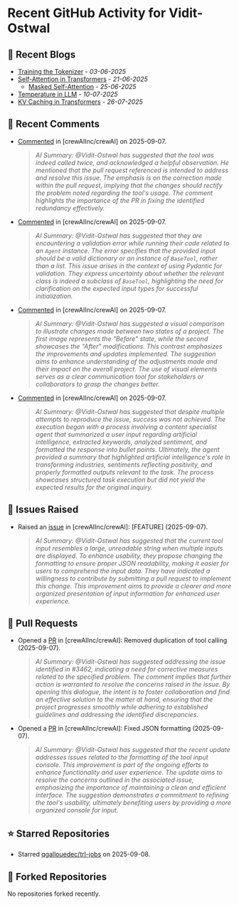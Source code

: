 # Recent GitHub Activity for Vidit-Ostwal

## 📝 Recent Blogs
- [Training the Tokenizer](https://www.notion.so/207e478805d48090b34fcc5c8e8c3c01?v=207e478805d480cfac6c000ca3c80482) - *03-06-2025*
- [Self-Attention in Transformers](https://www.notion.so/viditostwal/Self-Attention-in-Transformers-216e478805d48005b515fac90e1d76e0) - *21-06-2025*
  - [Masked Self-Attention](https://www.notion.so/viditostwal/Self-Attention-in-Transformers-216e478805d48005b515fac90e1d76e0) - *25-06-2025*
- [Temperature in LLM](https://open.substack.com/pub/viditostwal/p/how-does-temperature-changes-the?r=m52qu&utm_campaign=post&utm_medium=web&showWelcomeOnShare=false) - *10-07-2025*
- [KV Caching in Transformers](https://open.substack.com/pub/viditostwal/p/kv-key-value-cache-in-transformers?r=m52qu&utm_campaign=post&utm_medium=web&showWelcomeOnShare=false) - *26-07-2025*
## 💬 Recent Comments
- [Commented](https://github.com/crewAIInc/crewAI/issues/3462#issuecomment-3263848246) in [crewAIInc/crewAI] on 2025-09-07.
  > *AI Summary: @Vidit-Ostwal has suggested that the tool was indeed called twice, and acknowledged a helpful observation. He mentioned that the pull request referenced is intended to address and resolve this issue. The emphasis is on the correction made within the pull request, implying that the changes should rectify the problem noted regarding the tool's usage. The comment highlights the importance of the PR in fixing the identified redundancy effectively.*
- [Commented](https://github.com/crewAIInc/crewAI/issues/3462#issuecomment-3263703027) in [crewAIInc/crewAI] on 2025-09-07.
  > *AI Summary: @Vidit-Ostwal has suggested that they are encountering a validation error while running their code related to an `Agent` instance. The error specifies that the provided input should be a valid dictionary or an instance of `BaseTool`, rather than a list. This issue arises in the context of using Pydantic for validation. They express uncertainty about whether the relevant class is indeed a subclass of `BaseTool`, highlighting the need for clarification on the expected input types for successful initialization.*
- [Commented](https://github.com/crewAIInc/crewAI/pull/3475#issuecomment-3263538537) in [crewAIInc/crewAI] on 2025-09-07.
  > *AI Summary: @Vidit-Ostwal has suggested a visual comparison to illustrate changes made between two states of a project. The first image represents the "Before" state, while the second showcases the "After" modifications. This contrast emphasizes the improvements and updates implemented. The suggestion aims to enhance understanding of the adjustments made and their impact on the overall project. The use of visual elements serves as a clear communication tool for stakeholders or collaborators to grasp the changes better.*
- [Commented](https://github.com/crewAIInc/crewAI/issues/3462#issuecomment-3263535502) in [crewAIInc/crewAI] on 2025-09-07.
  > *AI Summary: @Vidit-Ostwal has suggested that despite multiple attempts to reproduce the issue, success was not achieved. The execution began with a process involving a content specialist agent that summarized a user input regarding artificial intelligence, extracted keywords, analyzed sentiment, and formatted the response into bullet points. Ultimately, the agent provided a summary that highlighted artificial intelligence's role in transforming industries, sentiments reflecting positivity, and properly formatted outputs relevant to the task. The process showcases structured task execution but did not yield the expected results for the original inquiry.*

## 🐛 Issues Raised
- Raised an [issue](https://github.com/crewAIInc/crewAI/issues/3474) in [crewAIInc/crewAI]: [FEATURE] (2025-09-07).
  > *AI Summary: @Vidit-Ostwal has suggested that the current tool input resembles a large, unreadable string when multiple inputs are displayed. To enhance usability, they propose changing the formatting to ensure proper JSON readability, making it easier for users to comprehend the input data. They have indicated a willingness to contribute by submitting a pull request to implement this change. This improvement aims to provide a clearer and more organized presentation of input information for enhanced user experience.*

## 🚀 Pull Requests
- Opened a [PR](https://github.com/crewAIInc/crewAI/pull/3477) in [crewAIInc/crewAI]: Removed duplication of tool calling (2025-09-07).
  > *AI Summary: @Vidit-Ostwal has suggested addressing the issue identified in #3462, indicating a need for corrective measures related to the specified problem. The comment implies that further action is warranted to resolve the concerns raised in the issue. By opening this dialogue, the intent is to foster collaboration and find an effective solution to the matter at hand, ensuring that the project progresses smoothly while adhering to established guidelines and addressing the identified discrepancies.*
- Opened a [PR](https://github.com/crewAIInc/crewAI/pull/3475) in [crewAIInc/crewAI]: Fixed JSON formatting (2025-09-07).
  > *AI Summary: @Vidit-Ostwal has suggested that the recent update addresses issues related to the formatting of the tool input console. This improvement is part of the ongoing efforts to enhance functionality and user experience. The update aims to resolve the concerns outlined in the associated issue, emphasizing the importance of maintaining a clean and efficient interface. The suggestion demonstrates a commitment to refining the tool's usability, ultimately benefiting users by providing a more organized console for input.*

## ⭐ Starred Repositories
- Starred [qgallouedec/trl-jobs](https://github.com/qgallouedec/trl-jobs) on 2025-09-08.

## 🍴 Forked Repositories
No repositories forked recently.
